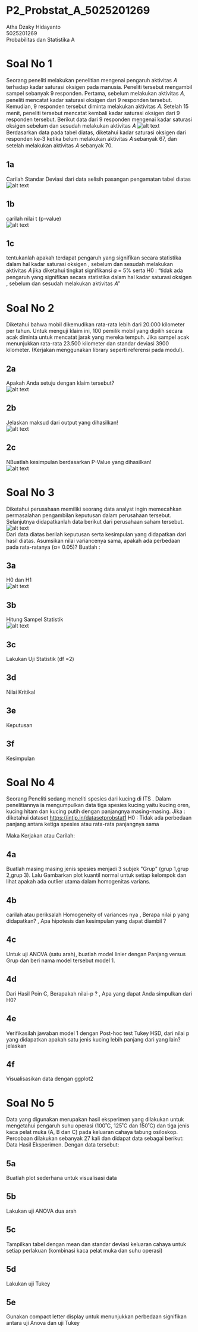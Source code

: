 # P2_Probstat_A_5025201269

Atha Dzaky Hidayanto  
5025201269  
Probabilitas dan Statistika A  

# Soal No 1  
Seorang peneliti melakukan penelitian mengenai pengaruh aktivitas 𝐴 terhadap
kadar saturasi oksigen pada manusia. Peneliti tersebut mengambil sampel
sebanyak 9 responden. Pertama, sebelum melakukan aktivitas 𝐴, peneliti mencatat
kadar saturasi oksigen dari 9 responden tersebut. Kemudian, 9 responden tersebut
diminta melakukan aktivitas 𝐴. Setelah 15 menit, peneliti tersebut mencatat kembali
kadar saturasi oksigen dari 9 responden tersebut. Berikut data dari 9 responden
mengenai kadar saturasi oksigen sebelum dan sesudah melakukan aktivitas 𝐴
![alt text]()  
Berdasarkan data pada tabel diatas, diketahui kadar saturasi oksigen dari
responden ke-3 ketika belum melakukan aktivitas 𝐴 sebanyak 67, dan setelah
melakukan aktivitas 𝐴 sebanyak 70.  

## 1a  
Carilah Standar Deviasi dari data selisih pasangan pengamatan tabel
diatas  
![alt text]() 

## 1b  
carilah nilai t (p-value)  
![alt text]()  

## 1c
tentukanlah apakah terdapat pengaruh yang signifikan secara statistika
dalam hal kadar saturasi oksigen , sebelum dan sesudah melakukan
aktivitas 𝐴 jika diketahui tingkat signifikansi 𝛼 = 5% serta H0 : “tidak ada
pengaruh yang signifikan secara statistika dalam hal kadar saturasi
oksigen , sebelum dan sesudah melakukan aktivitas 𝐴”  

# Soal No 2  
Diketahui bahwa mobil dikemudikan rata-rata lebih dari 20.000 kilometer per tahun.
Untuk menguji klaim ini, 100 pemilik mobil yang dipilih secara acak diminta untuk
mencatat jarak yang mereka tempuh. Jika sampel acak menunjukkan rata-rata
23.500 kilometer dan standar deviasi 3900 kilometer. (Kerjakan menggunakan library seperti referensi pada modul).  

## 2a
Apakah Anda setuju dengan klaim tersebut?  
![alt text]()  
## 2b  
Jelaskan maksud dari output yang dihasilkan!  
![alt text]() 
## 2c
NBuatlah kesimpulan berdasarkan P-Value yang dihasilkan!  
![alt text]()  

# Soal No 3  
Diketahui perusahaan memiliki seorang data analyst ingin memecahkan
permasalahan pengambilan keputusan dalam perusahaan tersebut. Selanjutnya
didapatkanlah data berikut dari perusahaan saham tersebut.  
![alt text]()  
Dari data diatas berilah keputusan serta kesimpulan yang didapatkan dari hasil
diatas. Asumsikan nilai variancenya sama, apakah ada perbedaan pada
rata-ratanya (α= 0.05)? Buatlah :  

## 3a  
H0 dan H1  
![alt text]()  

## 3b  
Hitung Sampel Statistik  
![alt text]()  

## 3c
Lakukan Uji Statistik (df =2) 

## 3d  
Nilai Kritikal  

## 3e  
Keputusan  

## 3f
Kesimpulan  

# Soal No 4  
Seorang Peneliti sedang meneliti spesies dari kucing di ITS . Dalam penelitiannya
ia mengumpulkan data tiga spesies kucing yaitu kucing oren, kucing hitam dan
kucing putih dengan panjangnya masing-masing.
Jika :  
diketahui dataset https://intip.in/datasetprobstat1
H0 : Tidak ada perbedaan panjang antara ketiga spesies atau rata-rata panjangnya sama  

Maka Kerjakan atau Carilah:  
## 4a  
Buatlah masing masing jenis spesies menjadi 3 subjek "Grup" (grup 1,grup
2,grup 3). Lalu Gambarkan plot kuantil normal untuk setiap kelompok dan
lihat apakah ada outlier utama dalam homogenitas varians.  
## 4b  
carilah atau periksalah Homogeneity of variances nya , Berapa nilai p yang
didapatkan? , Apa hipotesis dan kesimpulan yang dapat diambil ?  
## 4c  
Untuk uji ANOVA (satu arah), buatlah model linier dengan Panjang versus
Grup dan beri nama model tersebut model 1.  
## 4d  
Dari Hasil Poin C, Berapakah nilai-p ? , Apa yang dapat Anda simpulkan
dari H0?  
## 4e  
Verifikasilah jawaban model 1 dengan Post-hoc test Tukey HSD, dari nilai p
yang didapatkan apakah satu jenis kucing lebih panjang dari yang lain? jelaskan  
## 4f  
Visualisasikan data dengan ggplot2  

# Soal No 5  
Data yang digunakan merupakan hasil eksperimen yang dilakukan untuk
mengetahui pengaruh suhu operasi (100˚C, 125˚C dan 150˚C) dan tiga jenis kaca
pelat muka (A, B dan C) pada keluaran cahaya tabung osiloskop. Percobaan
dilakukan sebanyak 27 kali dan didapat data sebagai berikut: Data Hasil
Eksperimen. Dengan data tersebut:  

## 5a  
Buatlah plot sederhana untuk visualisasi data  

## 5b  
Lakukan uji ANOVA dua arah  

## 5c  
Tampilkan tabel dengan mean dan standar deviasi keluaran cahaya untuk
setiap perlakuan (kombinasi kaca pelat muka dan suhu operasi)  
## 5d  
Lakukan uji Tukey  
## 5e  
Gunakan compact letter display untuk menunjukkan perbedaan signifikan
antara uji Anova dan uji Tukey








